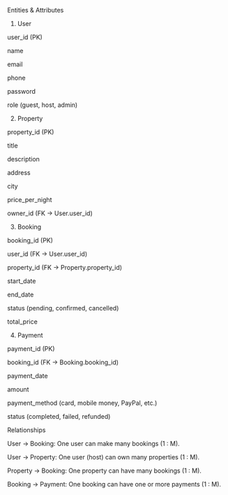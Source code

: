 Entities & Attributes
1. User

user_id (PK)

name

email

phone

password

role (guest, host, admin)

2. Property

property_id (PK)

title

description

address

city

price_per_night

owner_id (FK → User.user_id)

3. Booking

booking_id (PK)

user_id (FK → User.user_id)

property_id (FK → Property.property_id)

start_date

end_date

status (pending, confirmed, cancelled)

total_price

4. Payment

payment_id (PK)

booking_id (FK → Booking.booking_id)

payment_date

amount

payment_method (card, mobile money, PayPal, etc.)

status (completed, failed, refunded)

Relationships

User → Booking: One user can make many bookings (1 : M).

User → Property: One user (host) can own many properties (1 : M).

Property → Booking: One property can have many bookings (1 : M).

Booking → Payment: One booking can have one or more payments (1 : M).